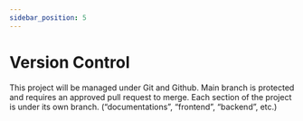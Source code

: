 ```yaml
---
sidebar_position: 5
---
```


# Version Control
This project will be managed under Git and Github. Main branch is protected and requires an approved pull request to merge. Each section of the project is under its own branch. (“documentations”, “frontend”, “backend”, etc.)
